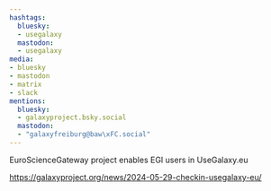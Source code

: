```yaml
---
hashtags:
  bluesky:
  - usegalaxy
  mastodon:
  - usegalaxy
media:
- bluesky
- mastodon
- matrix
- slack
mentions:
  bluesky:
  - galaxyproject.bsky.social
  mastodon:
  - "galaxyfreiburg@baw\xFC.social"
---
```

EuroScienceGateway project enables EGI users in UseGalaxy.eu

https://galaxyproject.org/news/2024-05-29-checkin-usegalaxy-eu/